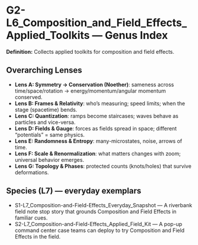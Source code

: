 # G2-L6_Composition_and_Field_Effects_Applied_Toolkits — Genus Index
**Definition:** Collects applied toolkits for composition and field effects.

## Overarching Lenses

- **Lens A: Symmetry -> Conservation (Noether)**: sameness across time/space/rotation → energy/momentum/angular momentum conserved.
- **Lens B: Frames & Relativity**: who’s measuring; speed limits; when the stage (spacetime) bends.
- **Lens C: Quantization**: ramps become staircases; waves behave as particles and vice-versa.
- **Lens D: Fields & Gauge**: forces as fields spread in space; different “potentials” = same physics.
- **Lens E: Randomness & Entropy**: many-microstates, noise, arrows of time.
- **Lens F: Scale & Renormalization**: what matters changes with zoom; universal behavior emerges.
- **Lens G: Topology & Phases**: protected counts (knots/holes) that survive deformations.

## Species (L7) — everyday exemplars
- S1-L7_Composition-and-Field-Effects_Everyday_Snapshot — A riverbank field note stop story that grounds Composition and Field Effects in familiar cues.
- S2-L7_Composition-and-Field-Effects_Applied_Field_Kit — A pop-up command center case teams can deploy to try Composition and Field Effects in the field.
